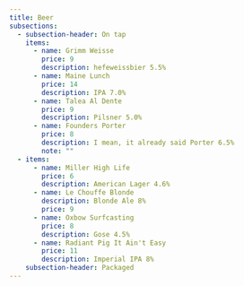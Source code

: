 ```yaml
---
title: Beer
subsections:
  - subsection-header: On tap
    items:
      - name: Grimm Weisse
        price: 9
        description: hefeweissbier 5.5%
      - name: Maine Lunch
        price: 14
        description: IPA 7.0%
      - name: Talea Al Dente
        price: 9
        description: Pilsner 5.0%
      - name: Founders Porter
        price: 8
        description: I mean, it already said Porter 6.5%
        note: ""
  - items:
      - name: Miller High Life
        price: 6
        description: American Lager 4.6%
      - name: Le Chouffe Blonde
        description: Blonde Ale 8%
        price: 9
      - name: Oxbow Surfcasting
        price: 8
        description: Gose 4.5%
      - name: Radiant Pig It Ain't Easy
        price: 11
        description: Imperial IPA 8%
    subsection-header: Packaged
---
```

